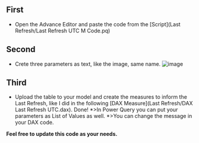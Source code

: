 ## First
* Open the Advance Editor and paste the code from the [Script](Last Refresh/Last Refresh UTC M Code.pq)
## Second
* Crete three parameters as text, like the image, same name.
![image](https://user-images.githubusercontent.com/62630272/180478015-3b3d6a4f-1f39-4945-8a88-2fcfe94473e7.png)
## Third
* Upload the table to your model and create the measures to inform the Last Refresh, like I did in the following [DAX Measure](Last Refresh/DAX Last Refresh UTC.dax). 
Done!
*>In Power Query you  can put your parameters as List of Values as well.
*>You can change the message in your DAX code.

**Feel free to update this code as your needs.**
